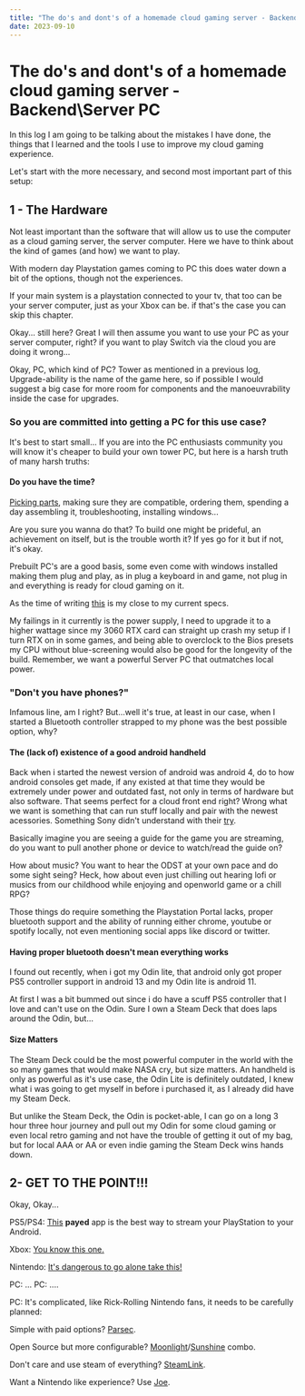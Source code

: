 ```yaml
---
title: "The do's and dont's of a homemade cloud gaming server - Backend \ Server PC"
date: 2023-09-10
---
```


# The do's and dont's of a homemade cloud gaming server - Backend\Server PC

In this log I am going to be talking about the mistakes I have done, the things that I learned and the tools I use to improve my cloud gaming experience.

Let's start with the more necessary, and second most important part of this setup:

## 1 - The Hardware
Not least important than the software that will allow us to use the computer as a cloud gaming server, the server computer. Here we have to think about the kind of games (and how) we want to play.

With modern day Playstation games coming to PC this does water down a bit of the options, though not the experiences.

If your main system is a playstation connected to your tv, that too can be your server computer, just as your Xbox can be. if that's the case you can skip this chapter.

Okay... still here? Great I will then assume you want to use your PC as your server computer, right? if you want to play Switch via the cloud you are doing it wrong...

Okay, PC, which kind of PC? Tower as mentioned in a previous log, Upgrade-ability is the name of the game here, so if possible I would suggest a big case for more room for components and the manoeuvrability inside the case for upgrades. 

### So you are committed into getting a PC for this use case?

It's best to start small... If you are into the PC enthusiasts community you will know it's cheaper to build your own tower PC, but here is a harsh truth of many harsh truths:

#### Do you have the time?

[Picking parts](https://pcpartpicker.com/), making sure they are compatible, ordering them, spending a day assembling it, troubleshooting, installing windows...

Are you sure you wanna do that? To build one might be prideful, an achievement on itself, but is the trouble worth it? If yes go for it but if not, it's okay.

Prebuilt PC's are a good basis, some even come with windows installed making them plug and play, as in plug a keyboard in and game, not plug in and everything is ready for cloud gaming on it.

As the time of writing [this](https://pcpartpicker.com/list/bzvRJy) is my close to my current specs. 

My failings in it currently is the power supply, I need to upgrade it to a higher wattage since my 3060 RTX card can straight up crash my setup if I turn RTX on in some games, and being able to overclock to the Bios presets my CPU without blue-screening would also be good for the longevity of the build. Remember, we want a powerful Server PC that outmatches local power.

### "Don't you have phones?"

Infamous line, am I right? But...well it's true, at least in our case, when I started a Bluetooth controller strapped to my phone was the best possible option, why?

#### The (lack of) existence of a good android handheld

Back when i started the newest version of android was android 4, do to how android consoles get made, if any existed at that time they would be extremely under power and outdated fast, not only in terms of hardware but also software. That seems perfect for a cloud front end right? Wrong what we want is something that can run stuff locally and pair with the newest acessories. Something Sony didn't understand with their [try](https://pbs.twimg.com/media/F416EkmWwAAzCrr?format=jpg&name=4096x4096).

Basically imagine you are seeing a guide for the game you are streaming, do you want to pull another phone or device to watch/read the guide on? 

How about music? You want to hear the ODST at your own pace and do some sight seing? Heck, how about even just chilling out hearing lofi or musics from our childhood while enjoying and openworld game or a chill RPG?

Those things do require something the Playstation Portal lacks, proper bluetooth support and the ability of running either chrome, youtube or spotify locally, not even mentioning social apps like discord or twitter.

#### Having proper bluetooth doesn't mean everything works

I found out recently, when i got my Odin lite, that android only got proper PS5 controller support in android 13 and my Odin lite is android 11.

At first I was a bit bummed out since i do have a scuff PS5 controller that I love and can't use on the Odin. Sure I own a Steam Deck that does laps around the Odin, but...

#### Size Matters

The Steam Deck could be the most powerful computer in the world with the so many games that would make NASA cry, but size matters. An handheld is only as powerful as it's use case, the Odin Lite is definitely outdated, I knew what i was going to get myself in before i purchased it, as I already did have my Steam Deck.

But unlike the Steam Deck, the Odin is pocket-able, I can go on a long 3 hour three hour journey and pull out my Odin for some cloud gaming or even local retro gaming and not have the trouble of getting it out of my bag, but for local AAA or AA or even indie gaming the Steam Deck wins hands down.

## 2- GET TO THE POINT!!!   

Okay, Okay...

PS5/PS4: [This](https://play.google.com/store/apps/details?id=psplay.grill.com&hl=pt_PT&gl=US) **payed** app is the best way to stream your PlayStation to your Android.

Xbox: [You know this one.](https://play.google.com/store/apps/details?id=com.microsoft.xboxone.smartglass&hl=en_US)

Nintendo: [It's dangerous to go alone take this!](https://www.youtube.com/watch?v=dQw4w9WgXcQ)

PC: ... PC: ....

PC: It's complicated, like Rick-Rolling Nintendo fans, it needs to be carefully planned:

Simple with paid options? [Parsec](https://play.google.com/store/apps/details?id=tv.parsec.client&hl=pt_PT&gl=US).

Open Source but more configurable? [Moonlight](https://play.google.com/store/apps/details?id=com.limelight&hl=pt_PT&gl=US)/[Sunshine](https://github.com/LizardByte/Sunshine) combo.

Don't care and use steam of everything? [SteamLink](https://play.google.com/store/apps/details?id=com.valvesoftware.steamlink&hl=en_US).

Want a Nintendo like experience? Use [Joe](https://www.youtube.com/watch?v=dQw4w9WgXcQ).




